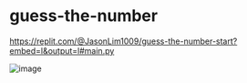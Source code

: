 # guess-the-number

https://replit.com/@JasonLim1009/guess-the-number-start?embed=l&output=l#main.py

![image](https://user-images.githubusercontent.com/107684179/201283464-936b37b6-8b4d-4408-a790-6d4afb709049.png)
